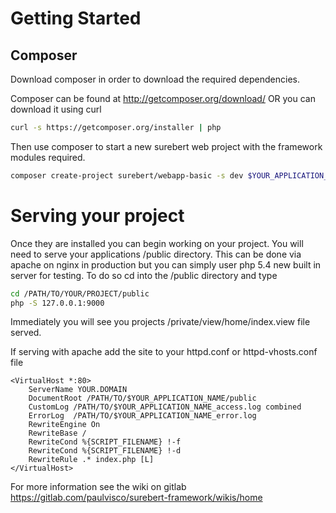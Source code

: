 # Getting Started

## Composer
Download composer in order to download the required dependencies.

Composer can be found at http://getcomposer.org/download/ OR you can download it using curl

```bash
curl -s https://getcomposer.org/installer | php
```

Then use composer to start a new surebert web project with the framework modules required.
```bash
composer create-project surebert/webapp-basic -s dev $YOUR_APPLICATION_NAME 
```

# Serving your project
Once they are installed you can begin working on your project.  You will need to serve your applications /public
directory.  This can be done via apache on nginx in production but you can simply user php 5.4 new built in server for testing.  To do so cd into the /public directory and type

```bash
cd /PATH/TO/YOUR/PROJECT/public
php -S 127.0.0.1:9000
```

Immediately you will see you projects /private/view/home/index.view file served.

If serving with apache add the site to your httpd.conf or httpd-vhosts.conf file
```text
<VirtualHost *:80>
    ServerName YOUR.DOMAIN
    DocumentRoot /PATH/TO/$YOUR_APPLICATION_NAME/public
    CustomLog /PATH/TO/$YOUR_APPLICATION_NAME_access.log combined
    ErrorLog  /PATH/TO/$YOUR_APPLICATION_NAME_error.log
    RewriteEngine On
    RewriteBase /
    RewriteCond %{SCRIPT_FILENAME} !-f
    RewriteCond %{SCRIPT_FILENAME} !-d
    RewriteRule .* index.php [L]
</VirtualHost>
```

For more information see the wiki on gitlab https://gitlab.com/paulvisco/surebert-framework/wikis/home